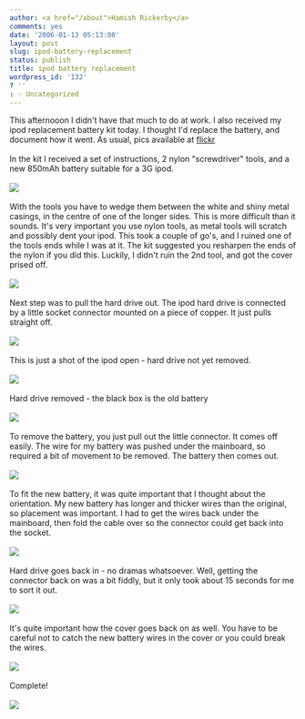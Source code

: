 ```yaml
---
author: <a href="/about">Hamish Rickerby</a>
comments: yes
date: '2006-01-13 05:13:00'
layout: post
slug: ipod-battery-replacement
status: publish
title: ipod battery replacement
wordpress_id: '132'
? ''
: - Uncategorized
---
```


This afternooon I didn't have that much to do at work.  I also received my ipod replacement battery kit today.  I thought I'd replace the battery, and document how it went.   As usual, pics available at <a href="http://flickr.com/photos/rickerbh/">flickr</a><br /><br />In the kit I received a set of instructions, 2 nylon "screwdriver" tools, and a new 850mAh battery suitable for a 3G ipod.<br /><br /><img src="http://static.flickr.com/37/85892883_ac4e97b3ae_m.jpg"><br /><br />With the tools you have to wedge them between the white and shiny metal casings, in the centre of one of the longer sides.  This is more difficult than it sounds.  It's very important you use nylon tools, as metal tools will scratch and possibly dent your ipod.  This took a couple of go's, and I ruined one of the tools ends while I was at it.  The kit suggested you resharpen the ends of the nylon if you did this.  Luckily, I didn't ruin the 2nd tool, and got the cover prised off.<br /><br /><img src="http://static.flickr.com/38/85892917_7a8e7454b8_m.jpg"><br /><br />Next step was to pull the hard drive out.  The ipod hard drive is connected by a little socket connector mounted on a piece of copper.  It just pulls straight off.<br /><br /><img src="http://static.flickr.com/40/85892997_ff2e59deab_m.jpg"><br /><br />This is just a shot of the ipod open - hard drive not yet removed.<br /><br /><img src="http://static.flickr.com/41/85892982_fe8a81f730_m.jpg"><br /><br />Hard drive removed - the black box is the old battery<br /><br /><img src="http://static.flickr.com/39/85893077_e3d1fc4e26_m.jpg"><br /><br />To remove the battery, you just pull out the little connector.  It comes off easily.  The wire for my battery was pushed under the mainboard, so required a bit of movement to be removed.  The battery then comes out.<br /><br /><img src="http://static.flickr.com/43/85893111_583bf84194_m.jpg"><br /><br />To fit the new battery, it was quite important that I thought about the orientation.  My new battery has longer and thicker wires than the original, so placement was important.  I had to get the wires back under the mainboard, then fold the cable over so the connector could get back into the socket.<br /><br /><img src="http://static.flickr.com/9/85893173_001a2a6465_m.jpg"><br /><br />Hard drive goes back in - no dramas whatsoever.  Well, getting the connector back on was a bit fiddly, but it only took about 15 seconds for me to sort it out.<br /><br /><img src="http://static.flickr.com/43/85893212_e30b448984_m.jpg"><br /><br />It's quite important how the cover goes back on as well.  You have to be careful not to catch the new battery wires in the cover or you could break the wires.<br /><br /><img src="http://static.flickr.com/36/85893346_ac1bd5a507_m.jpg"><br /><br />Complete!<br /><br /><img src="http://static.flickr.com/40/85893275_e9b2eaf9e5_m.jpg">